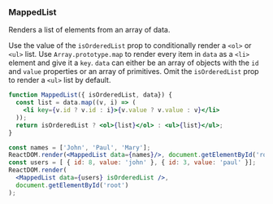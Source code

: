 ### MappedList

Renders a list of elements from an array of data.

Use the value of the `isOrderedList` prop to conditionally render a `<ol>` or `<ul>` list.
Use `Array.prototype.map` to render every item in `data` as a `<li>` element and give it a `key`.
`data` can either be an array of objects with the `id` and `value` properties or an array of primitives.
Omit the `isOrderedList` prop to render a `<ul>` list by default.

```jsx
function MappedList({ isOrderedList, data}) {
  const list = data.map((v, i) => (
    <li key={v.id ? v.id : i}>{v.value ? v.value : v}</li>
  ));
  return isOrderedList ? <ol>{list}</ol> : <ul>{list}</ul>;
}
```

```jsx
const names = ['John', 'Paul', 'Mary'];
ReactDOM.render(<MappedList data={names}/>, document.getElementById('root'));
const users = [ { id: 8, value: 'john' }, { id: 3, value: 'paul' }];
ReactDOM.render(
  <MappedList data={users} isOrderedList />,
  document.getElementById('root')
);
```

<!-- tags: array,functional -->

<!-- expertise: 1 -->
